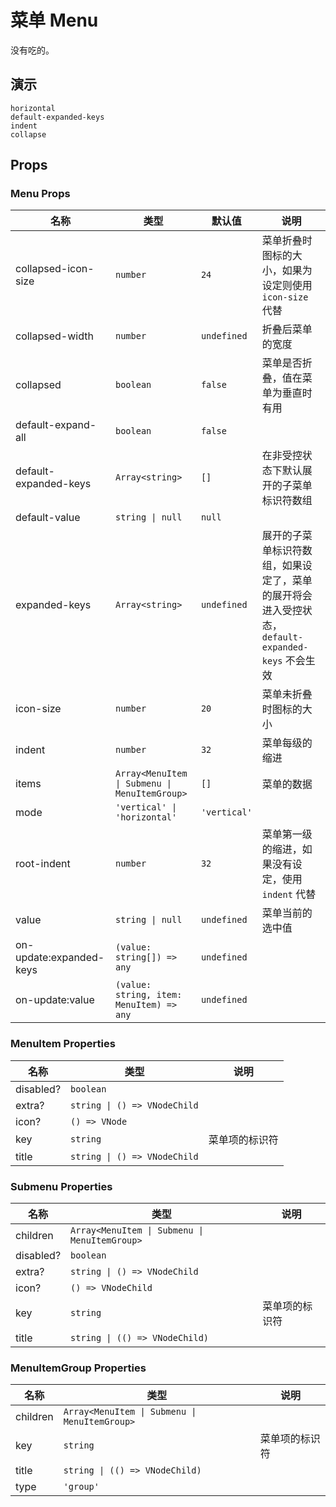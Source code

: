 # 菜单 Menu

没有吃的。

<!--single-column-->

## 演示

```demo
horizontal
default-expanded-keys
indent
collapse
```

## Props

### Menu Props

| 名称 | 类型 | 默认值 | 说明 |
| --- | --- | --- | --- |
| collapsed-icon-size | `number` | `24` | 菜单折叠时图标的大小，如果为设定则使用 `icon-size` 代替 |
| collapsed-width | `number` | `undefined` | 折叠后菜单的宽度 |
| collapsed | `boolean` | `false` | 菜单是否折叠，值在菜单为垂直时有用 |
| default-expand-all | `boolean` | `false` |  |
| default-expanded-keys | `Array<string>` | `[]` | 在非受控状态下默认展开的子菜单标识符数组 |
| default-value | `string \| null` | `null` |  |
| expanded-keys | `Array<string>` | `undefined` | 展开的子菜单标识符数组，如果设定了，菜单的展开将会进入受控状态，`default-expanded-keys` 不会生效 |
| icon-size | `number` | `20` | 菜单未折叠时图标的大小 |
| indent | `number` | `32` | 菜单每级的缩进 |
| items | `Array<MenuItem \| Submenu \| MenuItemGroup>` | `[]` | 菜单的数据 |
| mode | `'vertical' \| 'horizontal'` | `'vertical'` |  |
| root-indent | `number` | `32` | 菜单第一级的缩进，如果没有设定，使用 `indent` 代替 |
| value | `string \| null` | `undefined` | 菜单当前的选中值 |
| on-update:expanded-keys | `(value: string[]) => any` | `undefined` |  |
| on-update:value | `(value: string, item: MenuItem) => any` | `undefined` |  |

### MenuItem Properties

| 名称      | 类型                         | 说明           |
| --------- | ---------------------------- | -------------- |
| disabled? | `boolean`                    |                |
| extra?    | `string \| () => VNodeChild` |                |
| icon?     | `() => VNode`                |                |
| key       | `string`                     | 菜单项的标识符 |
| title     | `string \| () => VNodeChild` |                |

### Submenu Properties

| 名称      | 类型                                          | 说明           |
| --------- | --------------------------------------------- | -------------- |
| children  | `Array<MenuItem \| Submenu \| MenuItemGroup>` |                |
| disabled? | `boolean`                                     |                |
| extra?    | `string \| () => VNodeChild`                  |                |
| icon?     | `() => VNodeChild`                            |                |
| key       | `string`                                      | 菜单项的标识符 |
| title     | `string \| (() => VNodeChild)`                |                |

### MenuItemGroup Properties

| 名称     | 类型                                          | 说明           |
| -------- | --------------------------------------------- | -------------- |
| children | `Array<MenuItem \| Submenu \| MenuItemGroup>` |                |
| key      | `string`                                      | 菜单项的标识符 |
| title    | `string \| (() => VNodeChild)`                |                |
| type     | `'group'`                                     |                |
